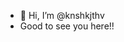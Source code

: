 - 👋 Hi, I’m @knshkjthv
- Good to see you here!!

<!---
knshkjthv/knshkjthv is a ✨ special ✨ repository because its `README.md` (this file) appears on your GitHub profile.
You can click the Preview link to take a look at your changes.
--->

